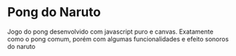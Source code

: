 # Pong do Naruto
 Jogo do pong desenvolvido com javascript puro e canvas. Exatamente como o pong comum, porém com algumas funcionalidades e efeito sonoros do naruto
